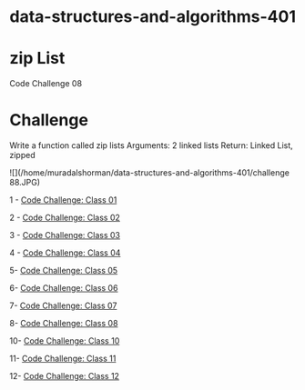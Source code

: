 # data-structures-and-algorithms-401


# zip List
Code Challenge 08

# Challenge
Write a function called zip lists Arguments: 2 linked lists Return: Linked List, zipped 

![](/home/muradalshorman/data-structures-and-algorithms-401/challenge 88.JPG)

1 - [Code Challenge: Class 01](https://github.com/MURADALSHORMAN/data-structures-and-algorithms-401/blob/array-reverse/README.md)

2 - [Code Challenge: Class 02](https://github.com/MURADALSHORMAN/data-structures-and-algorithms-401/blob/array-insert-shift/README.md)

3 - [Code Challenge: Class 03](https://github.com/MURADALSHORMAN/data-structures-and-algorithms-401/blob/array-binary-search/README.md)

4 - [Code Challenge: Class 04](https://github.com/MURADALSHORMAN/data-structures-and-algorithms-401/blob/Interviews/README.md)

5-  [Code Challenge: Class 05](https://github.com/MURADALSHORMAN/data-structures-and-algorithms-401/tree/linked-list)

6- [Code Challenge: Class 06](https://github.com/MURADALSHORMAN/data-structures-and-algorithms-401/tree/linked-list-insertions)

7- [Code Challenge: Class 07](https://github.com/MURADALSHORMAN/data-structures-and-algorithms-401/pull/3)

8- [Code Challenge: Class 08](https://github.com/MURADALSHORMAN/data-structures-and-algorithms-401/tree/linked-list-zip)

10- [Code Challenge: Class 10](https://github.com/MURADALSHORMAN/data-structures-and-algorithms-401/tree/stack-and-queue)

11- [Code Challenge: Class 11](https://github.com/MURADALSHORMAN/data-structures-and-algorithms-401/pull/7)

12- [Code Challenge: Class 12](https://github.com/MURADALSHORMAN/data-structures-and-algorithms-401/tree/stack-queue-animal-shelter)

